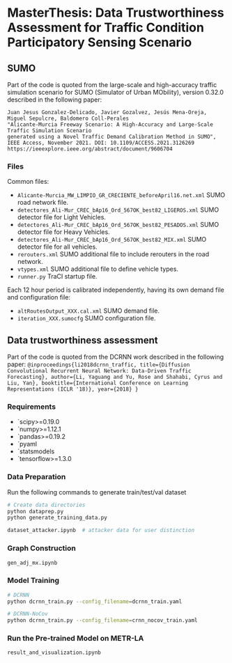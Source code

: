 # MasterThesis: Data Trustworthiness Assessment for Traffic Condition Participatory Sensing Scenario  

## SUMO  
Part of the code is quoted from the large-scale and high-accuracy traffic simulation scenario for SUMO (Simulator of Urban MObility), version 0.32.0 described in the following paper:

    Juan Jesus Gonzalez-Delicado, Javier Gozalvez, Jesús Mena-Oreja, Miguel Sepulcre, Baldomero Coll-Perales
    "Alicante-Murcia Freeway Scenario: A High-Accuracy and Large-Scale  Traffic Simulation Scenario 
    generated using a Novel Traffic Demand Calibration Method in SUMO",
    IEEE Access, November 2021. DOI: 10.1109/ACCESS.2021.3126269
    https://ieeexplore.ieee.org/abstract/document/9606704
    
### Files
Common files:
* `Alicante-Murcia_MW_LIMPIO_GR_CRECIENTE_beforeApril16.net.xml` SUMO road network file.
* `detectores_Ali-Mur_CREC_bAp16_Ord_567OK_best82_LIGEROS.xml` SUMO detector file for Light Vehicles.
* `detectores_Ali-Mur_CREC_bAp16_Ord_567OK_best82_PESADOS.xml` SUMO detector file for Heavy Vehicles.
* `detectores_Ali-Mur_CREC_bAp16_Ord_567OK_best82_MIX.xml` SUMO detector file for all vehicles.
* `rerouters.xml` SUMO additional file to include rerouters in the road network.
* `vtypes.xml` SUMO additional file to define vehicle types.
* `runner.py` TraCI startup file.

Each 12 hour period is calibrated independently, having its own demand file and configuration file:
* `altRoutesOutput_XXX.cal.xml` SUMO demand file.
* `iteration_XXX.sumocfg` SUMO configuration file.
    
    
    
## Data trustworthiness assessment  

Part of the code is quoted from the DCRNN work described in the following paper:
    ```
    @inproceedings{li2018dcrnn_traffic,
      title={Diffusion Convolutional Recurrent Neural Network: Data-Driven Traffic Forecasting},
      author={Li, Yaguang and Yu, Rose and Shahabi, Cyrus and Liu, Yan},
      booktitle={International Conference on Learning Representations (ICLR '18)},
      year={2018}
    }
    ```
    
### Requirements
* `scipy>=0.19.0
* `numpy>=1.12.1
* `pandas>=0.19.2
* `pyaml
* `statsmodels
* `tensorflow>=1.3.0

### Data Preparation
Run the following commands to generate train/test/val dataset
```bash
# Create data directories
python dataprep.py
python generate_training_data.py

dataset_attacker.ipynb  # attacker data for user distinction
```

### Graph Construction
```bash
gen_adj_mx.ipynb
```

### Model Training 
```bash
# DCRNN
python dcrnn_train.py --config_filename=dcrnn_train.yaml

# DCRNN-NoCov
python dcrnn_train.py --config_filename=crnn_nocov_train.yaml
```

### Run the Pre-trained Model on METR-LA
```bash
result_and_visualization.ipynb
```
